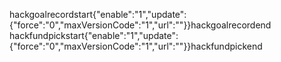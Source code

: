 hackgoalrecordstart{"enable":"1","update":{"force":"0","maxVersionCode":"1","url":""}}hackgoalrecordend
hackfundpickstart{"enable":"1","update":{"force":"0","maxVersionCode":"1","url":""}}hackfundpickend
